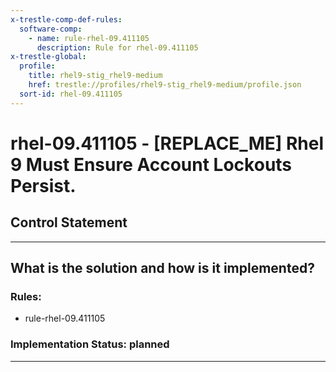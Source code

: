 ```yaml
---
x-trestle-comp-def-rules:
  software-comp:
    - name: rule-rhel-09.411105
      description: Rule for rhel-09.411105
x-trestle-global:
  profile:
    title: rhel9-stig_rhel9-medium
    href: trestle://profiles/rhel9-stig_rhel9-medium/profile.json
  sort-id: rhel-09.411105
---
```


# rhel-09.411105 - \[REPLACE_ME\] Rhel 9 Must Ensure Account Lockouts Persist.

## Control Statement

______________________________________________________________________

## What is the solution and how is it implemented?

<!-- For implementation status enter one of: implemented, partial, planned, alternative, not-applicable -->

<!-- Note that the list of rules under ### Rules: is read-only and changes will not be captured after assembly to JSON -->

<!-- Add control implementation description here for control: rhel-09.411105 -->

### Rules:

  - rule-rhel-09.411105

### Implementation Status: planned

______________________________________________________________________

